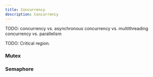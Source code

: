 ```yaml
---
title: Concurrency
description: Concurrency
---
```


TODO:
concurrency vs. asynchronous
concurrency vs. multithreading
concurrency vs. parallelism


TODO:
Critical region.


### Mutex


### Semaphore

